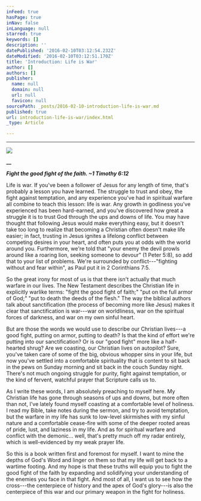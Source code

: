 ```yaml
---
inFeed: true
hasPage: true
inNav: false
inLanguage: null
starred: true
keywords: []
description: ''
datePublished: '2016-02-10T03:12:54.232Z'
dateModified: '2016-02-10T03:12:51.170Z'
title: 'Introduction: Life is War'
author: []
authors: []
publisher:
  name: null
  domain: null
  url: null
  favicon: null
sourcePath: _posts/2016-02-10-introduction-life-is-war.md
published: true
url: introduction-life-is-war/index.html
_type: Article

---
```

****
![](https://the-grid-user-content.s3-us-west-2.amazonaws.com/c532aa17-36cf-4a4d-bd29-9efb70275422.jpg)

**__**

**_Fight the good fight of the
faith. ~1 Timothy 6:12_**

Life is war. If you've been
a follower of Jesus for any length of time, that's probably a lesson you have
learned. The struggle to trust and obey, the fight against temptation, and any
experience you've had in spiritual warfare all combine to teach this lesson:
life is war. Any growth in godliness you've experienced has been hard-earned,
and you've discovered how great a struggle it is to trust God through the ups
and downs of life. You may have thought that following Jesus would make
everything easy, but it doesn't take too long to realize that becoming a
Christian often doesn't make life easier; in fact, trusting in Jesus ignites a
lifelong conflict between competing desires in your heart, and often puts you
at odds with the world around you. Furthermore, we're told that "your enemy the
devil prowls around like a roaring lion, seeking someone to devour" (1 Peter
5:8), so add that to your list of problems. We're surrounded by
conflict---"fighting without and fear within", as Paul put it in 2 Corinthians
7:5\.

So the great irony for most
of us is that there isn't actually that much warfare in our lives. The New
Testament describes the Christian life in explicitly warlike terms: "fight the
good fight of faith;" "put on the full armor of God;" "put to death the deeds
of the flesh." The way the biblical authors talk about sanctification (the
process of becoming more like Jesus) makes it clear that sanctification is
war---war on worldliness, war on the spiritual forces of darkness, and war on my
own sinful heart.

But are those the words we
would use to describe our Christian lives---a good fight, putting on armor,
putting to death? Is that the kind of effort we're putting into our
sanctification? Or is our "good fight" more like a half-hearted shrug? Are we
coasting, our Christian lives on autopilot? Sure, you've taken care of some of
the big, obvious whopper sins in your life, but now you've settled into a
comfortable spirituality that is content to sit back in the pews on Sunday
morning and sit back in the couch Sunday night. There's not much ongoing
struggle for purity, fight against temptation, or the kind of fervent, watchful
prayer that Scripture calls us to.

As I write these words, I
am absolutely preaching to myself here. My Christian life has gone through
seasons of ups and downs, but more often than not, I've lately found myself
coasting at a comfortable level of holiness. I read my Bible, take notes during
the sermon, and try to avoid temptation, but the warfare in my life has sunk to
low-level skirmishes with my sinful nature and a comfortable cease-fire with
some of the deeper rooted areas of pride, lust, and laziness in my life. And as
for spiritual warfare and conflict with the demonic... well, that's pretty much
off my radar entirely, which is well-evidenced by my weak prayer life.

So this is a book written
first and foremost for myself. I want to mine the depths of God's Word and
linger on them so that my life will get back to a wartime footing. And my hope
is that these truths will equip you to fight the good fight of the faith by
expanding and solidifying your understanding of the enemies you face in that
fight. And most of all, I want us to see how the cross---the centerpiece of
history and the apex of God's glory---is also the centerpiece of this war and our
primary weapon in the fight for holiness.